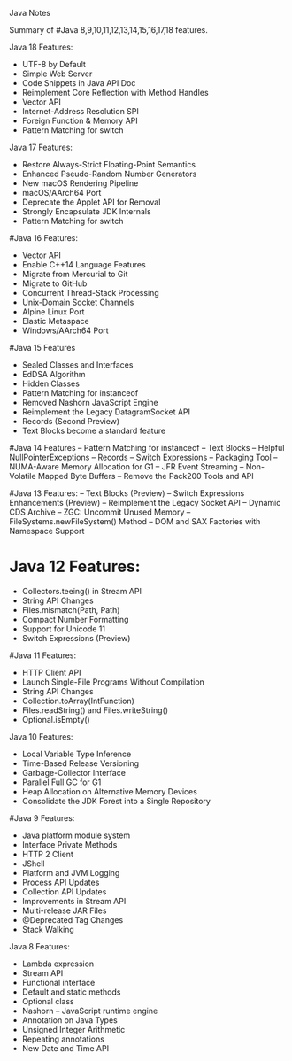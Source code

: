Java Notes

Summary of #Java 8,9,10,11,12,13,14,15,16,17,18 features.

Java 18 Features:
- UTF-8 by Default
- Simple Web Server
- Code Snippets in Java API Doc
- Reimplement Core Reflection with Method Handles
- Vector API
- Internet-Address Resolution SPI
- Foreign Function & Memory API
- Pattern Matching for switch

Java 17 Features:
- Restore Always-Strict Floating-Point Semantics
- Enhanced Pseudo-Random Number Generators
- New macOS Rendering Pipeline
- macOS/AArch64 Port
- Deprecate the Applet API for Removal
- Strongly Encapsulate JDK Internals
- Pattern Matching for switch

#Java 16 Features:
- Vector API
- Enable C++14 Language Features
- Migrate from Mercurial to Git
- Migrate to GitHub
- Concurrent Thread-Stack Processing
- Unix-Domain Socket Channels
- Alpine Linux Port
- Elastic Metaspace
- Windows/AArch64 Port

#Java 15 Features
- Sealed Classes and Interfaces
- EdDSA Algorithm
- Hidden Classes
- Pattern Matching for instanceof
- Removed Nashorn JavaScript Engine
- Reimplement the Legacy DatagramSocket API
- Records (Second Preview)
- Text Blocks become a standard feature

#Java 14 Features
– Pattern Matching for instanceof
– Text Blocks
– Helpful NullPointerExceptions
– Records
– Switch Expressions
– Packaging Tool
– NUMA-Aware Memory Allocation for G1
– JFR Event Streaming
– Non-Volatile Mapped Byte Buffers
– Remove the Pack200 Tools and API

#Java 13 Features:
– Text Blocks (Preview)
– Switch Expressions Enhancements (Preview)
– Reimplement the Legacy Socket API
– Dynamic CDS Archive
– ZGC: Uncommit Unused Memory
– FileSystems.newFileSystem() Method
– DOM and SAX Factories with Namespace Support

# Java 12 Features:
- Collectors.teeing() in Stream API
- String API Changes
- Files.mismatch(Path, Path)
- Compact Number Formatting
- Support for Unicode 11
- Switch Expressions (Preview)

#Java 11 Features:
- HTTP Client API
- Launch Single-File Programs Without Compilation
- String API Changes
- Collection.toArray(IntFunction)
- Files.readString() and Files.writeString()
- Optional.isEmpty()

Java 10 Features:
- Local Variable Type Inference
- Time-Based Release Versioning
- Garbage-Collector Interface
- Parallel Full GC for G1
- Heap Allocation on Alternative Memory Devices
- Consolidate the JDK Forest into a Single Repository

#Java 9 Features:
- Java platform module system
- Interface Private Methods
- HTTP 2 Client
- JShell
- Platform and JVM Logging
- Process API Updates
- Collection API Updates
- Improvements in Stream API
- Multi-release JAR Files
- @Deprecated Tag Changes
- Stack Walking

Java 8 Features:
- Lambda expression
- Stream API
- Functional interface
- Default and static methods
- Optional class
- Nashorn – JavaScript runtime engine
- Annotation on Java Types
- Unsigned Integer Arithmetic
- Repeating annotations
- New Date and Time API
